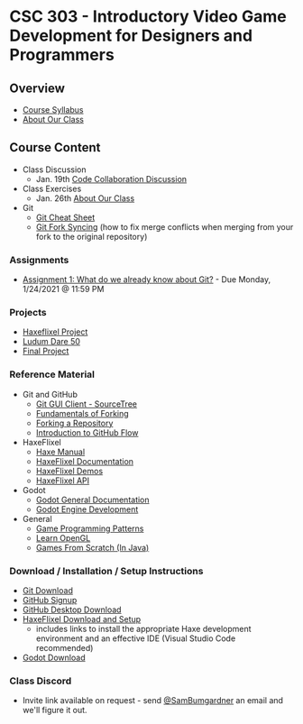 # CSC 303 - Introductory Video Game Development for Designers and Programmers

## Overview
 * [Course Syllabus](syllabus.md)
 * [About Our Class](about_our_class.md)

## Course Content
 * Class Discussion
   * Jan. 19th [Code Collaboration Discussion](lectures/class_discussion/code_collaboration_strategies.md)
 * Class Exercises
   * Jan. 26th [About Our Class](lectures/exercises/e1_about_our_class.md)
 * Git
   * [Git Cheat Sheet](lectures/git/git_cheat_sheet.md)
   * [Git Fork Syncing](lectures/git/git_fork_syncing.md) (how to fix merge conflicts when merging from your fork to the original repository)

### Assignments
 * [Assignment 1: What do we already know about Git?](assignments/a1_git_review.md) -
   Due Monday, 1/24/2021 @ 11:59 PM

### Projects
 * [Haxeflixel Project](projects/midterm.md)
 * [Ludum Dare 50](projects/ludum_dare.md)
 * [Final Project](projects/final.md)

### Reference Material
 * Git and GitHub
   * [Git GUI Client - SourceTree](https://www.atlassian.com/software/sourcetree/overview/)
   * [Fundamentals of Forking](https://guides.github.com/activities/forking/)
   * [Forking a Repository](https://help.github.com/articles/fork-a-repo/)
   * [Introduction to GitHub Flow](https://guides.github.com/introduction/flow/)
 * HaxeFlixel
   * [Haxe Manual](https://haxe.org/manual/introduction.html)
   * [HaxeFlixel Documentation](http://haxeflixel.com/documentation/)
   * [HaxeFlixel Demos](http://haxeflixel.com/demos/)
   * [HaxeFlixel API](http://api.haxeflixel.com/flixel/)
 * Godot
   * [Godot General Documentation](https://docs.godotengine.org/en/stable/)
   * [Godot Engine Development](https://docs.godotengine.org/en/stable/development/cpp/index.html)
 * General
   * [Game Programming Patterns](http://gameprogrammingpatterns.com/contents.html)
   * [Learn OpenGL](https://learnopengl.com/)
   * [Games From Scratch (In Java)](http://fivedots.coe.psu.ac.th/~ad/jg/)

### Download / Installation / Setup Instructions
 * [Git Download](https://git-scm.com/book/en/v2/Getting-Started-Installing-Git)
 * [GitHub Signup](https://github.com/signup)
 * [GitHub Desktop Download](https://desktop.github.com/)
 * [HaxeFlixel Download and Setup](http://haxeflixel.com/documentation/getting-started/) 
   * includes links to install the appropriate Haxe development environment and an effective IDE (Visual Studio Code recommended)
 * [Godot Download](https://godotengine.org/download)


### Class Discord
* Invite link available on request - send [@SamBumgardner](https://github.com/SamBumgardner) an email and we'll figure it out.